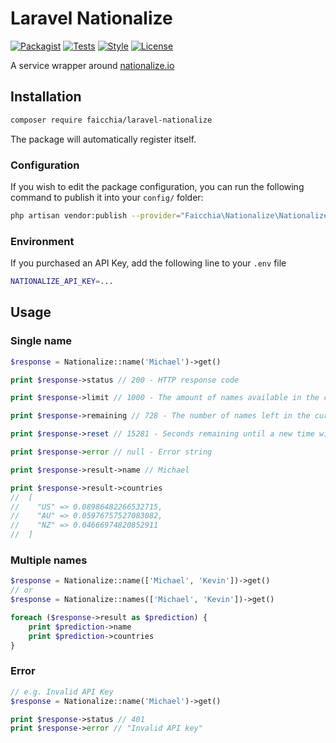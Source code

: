 # Laravel Nationalize

[![Packagist](https://img.shields.io/packagist/v/faicchia/laravel-nationalize)](https://packagist.org/packages/faicchia/laravel-nationalize/)
[![Tests](https://github.com/faicchia/laravel-nationalize/actions/workflows/run-tests.yaml/badge.svg)](https://github.com/faicchia/laravel-nationalize/actions/workflows/run-tests.yaml)
[![Style](https://github.com/faicchia/laravel-nationalize/actions/workflows/php-cs-fixer.yaml/badge.svg)](https://github.com/faicchia/laravel-nationalize/actions/workflows/php-cs-fixer.yaml)
[![License](https://img.shields.io/badge/License-MIT-yellow.svg)](https://github.com/faicchia/laravel-nationalize/blob/main/LICENSE.md)

A service wrapper around [nationalize.io](https://nationalize.io/)

## Installation

```bash
composer require faicchia/laravel-nationalize
```

The package will automatically register itself.

### Configuration

If you wish to edit the package configuration, you can run the following command to publish it into your `config/` folder:

```bash
php artisan vendor:publish --provider="Faicchia\Nationalize\NationalizeServiceProvider"
```

### Environment

If you purchased an API Key, add the following line to your `.env` file

```bash
NATIONALIZE_API_KEY=...
```

## Usage
### Single name

```php
$response = Nationalize::name('Michael')->get()

print $response->status // 200 - HTTP response code

print $response->limit // 1000 - The amount of names available in the current time window

print $response->remaining // 728 - The number of names left in the current time window

print $response->reset // 15281 - Seconds remaining until a new time window opens

print $response->error // null - Error string

print $response->result->name // Michael

print $response->result->countries 
//  [
//    "US" => 0.08986482266532715,
//    "AU" => 0.05976757527083082,
//    "NZ" => 0.04666974820852911
//  ]
```

### Multiple names
```php
$response = Nationalize::name(['Michael', 'Kevin'])->get()
// or
$response = Nationalize::names(['Michael', 'Kevin'])->get()

foreach ($response->result as $prediction) {
    print $prediction->name
    print $prediction->countries 
}
```

### Error
```php
// e.g. Invalid API Key
$response = Nationalize::name('Michael')->get()

print $response->status // 401 
print $response->error // "Invalid API key"
```